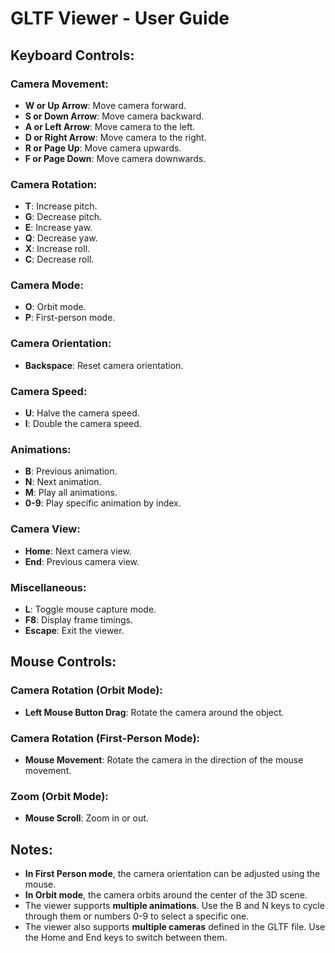 # GLTF Viewer - User Guide

## Keyboard Controls:

### Camera Movement:

- **W or Up Arrow**: Move camera forward.
- **S or Down Arrow**: Move camera backward.
- **A or Left Arrow**: Move camera to the left.
- **D or Right Arrow**: Move camera to the right.
- **R or Page Up**: Move camera upwards.
- **F or Page Down**: Move camera downwards.

### Camera Rotation:

- **T**: Increase pitch.
- **G**: Decrease pitch.
- **E**: Increase yaw.
- **Q**: Decrease yaw.
- **X**: Increase roll.
- **C**: Decrease roll.

### Camera Mode:

- **O**: Orbit mode.
- **P**: First-person mode.

### Camera Orientation:

- **Backspace**: Reset camera orientation.

### Camera Speed:

- **U**: Halve the camera speed.
- **I**: Double the camera speed.

### Animations:

- **B**: Previous animation.
- **N**: Next animation.
- **M**: Play all animations.
- **0-9**: Play specific animation by index.

### Camera View:

- **Home**: Next camera view.
- **End**: Previous camera view.

### Miscellaneous:

- **L**: Toggle mouse capture mode.
- **F8**: Display frame timings.
- **Escape**: Exit the viewer.

## Mouse Controls:

### Camera Rotation (Orbit Mode):

- **Left Mouse Button Drag**: Rotate the camera around the object.

### Camera Rotation (First-Person Mode):

- **Mouse Movement**: Rotate the camera in the direction of the mouse movement.

### Zoom (Orbit Mode):

- **Mouse Scroll**: Zoom in or out.

## Notes:

- **In First Person mode**, the camera orientation can be adjusted using the mouse.
- **In Orbit mode**, the camera orbits around the center of the 3D scene.
- The viewer supports **multiple animations**. Use the B and N keys to cycle through them or numbers 0-9 to select a specific one.
- The viewer also supports **multiple cameras** defined in the GLTF file. Use the Home and End keys to switch between them.
